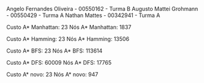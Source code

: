 Angelo Fernandes Oliveira - 00550162 - Turma B
Augusto Mattei Grohmann - 00550429 - Turma A
Nathan Mattes - 00342941 - Turma A


Custo A* Manhattan: 23
Nós A* Manhattan: 1837

Custo A* Hamming: 23
Nós A* Hamming: 13506

Custo A* BFS: 23
Nós A* BFS: 113614

Custo A* DFS: 60009
Nós A* DFS: 17765

Custo A* novo: 23
Nós A* novo: 947

